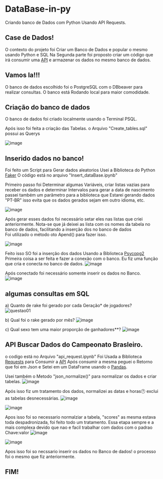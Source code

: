 # DataBase-in-py
Criando banco de Dados com Python Usando API Requests. 

## Case de Dados! 
  O contexto do projeto foi Criar um Banco de Dados e popular o mesmo usando Python e SQL 
  Na Segunda parte foi proposto criar um código que irá consumir uma [API](https://rapidapi.com/theoddsapi/api/live-sports-odds/)  e armazenar os dados no mesmo banco de dados. 

## Vamos la!!! 
O banco de dados escolhido foi o PostgreSQL com o DBbeaver para realizar consultas. 
O banco está Rodando local para maior comodidade. 

## Criação do banco de dados
O banco de dados foi criado localmente usando o Terminal PSQL. 

Após isso foi feita a criação das Tabelas. o Arquivo "Create_tables.sql" possui as Querys 

  ![image](https://github.com/luiteemanuel/DataBase-in-py/assets/60760100/84e6115f-06a3-4a55-bed9-de9f8f1f2439)

## Inserido dados no banco! 
Foi feito um Script para Gerar dados aleatorios Usei a Biblioteca do Python [Faker](https://pypi.org/project/Faker/0.7.4/)
O código está no arquivo "Insert_dataBase.ipynb"

Primeiro passo foi Determinar algumas Variáveis, criar listas vazias para receber os dados e determinar Intervalos para gerar a data de nascimento
passei também um parâmetro para a biblioteca que Estarei gerando dados "PT-BR" isso evita que os dados gerados sejam em outro idioma, etc. 

![image](https://github.com/luiteemanuel/DataBase-in-py/assets/60760100/7dbc6026-4585-4fb8-9b93-49bacb4f4a7c)

Após gerar esses dados foi necessário setar eles nas listas que criei anteriormente.
Nota-se que já deixei as lista com os nomes da tabela no banco de dados, facilitando a inserção dos no banco de dados  
Foi utilizado o método oto Apend() para fazer isso.

![image](https://github.com/luiteemanuel/DataBase-in-py/assets/60760100/24f8d0c5-63ed-4e71-ac60-76bc54ebc11b)

Feito isso SO foi a inserção dos dados Usando a Biblioteca [Psycopg2](https://pypi.org/project/psycopg2/)  
  Primeira coisa a ser feita e fazer a conexão com o banco. 
  Eu fiz uma função que cria e conecta no banco de dados. 
  ![image](https://github.com/luiteemanuel/DataBase-in-py/assets/60760100/15aebf36-5cbd-45c8-b25a-f02e21b5d705)

Após conectado foi necessário somente inserir os dados no Banco. 
![image](https://github.com/luiteemanuel/DataBase-in-py/assets/60760100/516e8b42-0fc8-4cae-a52f-08b854ee22c6)

## algumas consultas em SQL
a) Quanto de rake foi gerado por cada Geração* de jogadores?
![questao01](https://github.com/luiteemanuel/DataBase-in-py/assets/60760100/c09f25ff-8e2a-40ef-b876-72edf227f5fb)

b) Qual foi o rake gerado por mês?
![image](https://github.com/luiteemanuel/DataBase-in-py/assets/60760100/86be49fa-e29c-4a2c-8d65-859e61df58fa)

c) Qual sexo tem uma maior proporção de ganhadores**?
![image](https://github.com/luiteemanuel/DataBase-in-py/assets/60760100/83045090-6fe5-4859-8dca-7bc8f9edd7a9)


## API Buscar Dados do Campeonato Brasleiro. 

o codigo está no Arquivo "api_request.ipynb"
Foi Usada a Biblioteca [Requests](https://pypi.org/project/requests/) para Consumir a [API](https://rapidapi.com/theoddsapi/api/live-sports-odds/)
Após consumir a mesma peguei o Retorno que foi em Json e Setei em um DataFrame usando o [Pandas](https://pandas.pydata.org/). 

Usei também o Metodo "json_normalize()" para normalizar os dados e criar tabelas. 
![image](https://github.com/luiteemanuel/DataBase-in-py/assets/60760100/e0a30f88-fd9e-4a8b-b537-4b639b5a499e)

Após isso fiz um tratamento dos dados, normalizei as datas e horas🕐
exclui as tabelas desnecessárias. 
![image](https://github.com/luiteemanuel/DataBase-in-py/assets/60760100/8ec8e9e0-e5ad-431b-bc58-bfd6acf09e50)

![image](https://github.com/luiteemanuel/DataBase-in-py/assets/60760100/d3ff26f1-6017-44af-8ffb-b571fa125f72)

Apos isso foi so necessario normalziar a tabela, "scores" as mesma estava toda despadronizada, foi feito todo um tratamento. 
Essa etapa sempre e a mais complexa devido que nao e facil trabalhar com dados com o padrao Chave:valor 
![image](https://github.com/luiteemanuel/DataBase-in-py/assets/60760100/d4131aa4-5c5d-49a0-99c4-3ad3e76a70ae)

![image](https://github.com/luiteemanuel/DataBase-in-py/assets/60760100/e0c42b55-6320-4a1d-a67f-91154d029005)

Apos isso foi so necssario inserir os dados no Banco de dados! 
o processo foi o mesmo que fiz anteriormente. 



## FIM! 
